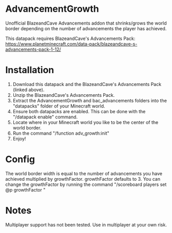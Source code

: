 # AdvancementGrowth
Unofficial BlazeandCave Advancements addon that shrinks/grows the world border depending on the number of advancements the player has achieved.

This datapack requires BlazeandCave's Advancements Pack: https://www.planetminecraft.com/data-pack/blazeandcave-s-advancements-pack-1-12/

# Installation 
1. Download this datapack and the BlazeandCave's Advancements Pack (linked above).
2. Unzip the BlazeandCave's Advancements Pack.
3. Extract the AdvancementGrowth and bac_advancements folders into the "datapacks" folder of your Minecraft world.
4. Ensure both datapacks are enabled. This can be done with the "/datapack enable" command.
5. Locate where in your Minecraft world you like to be the center of the world border.
6. Run the command "/function adv_growth:init"
7. Enjoy!

# Config
The world border width is equal to the number of advancements you have achieved multiplied by growthFactor. growthFactor defaults to 3. You can change the growthFactor by running the command "/scoreboard players set @p growthFactor <insert number here>"
  
# Notes
Multiplayer support has not been tested. Use in multiplayer at your own risk.
